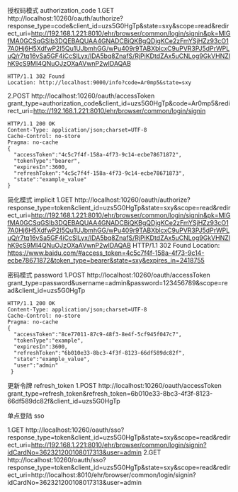 授权码模式 authorization_code
1.GET http://localhost:10260/oauth/authorize?response_type=code&client_id=uzs5G0HgTp&state=sxy&scope=read&redirect_uri=http://192.168.1.221:8010/ehr/browser/common/login/signin&pk=MIGfMA0GCSqGSIb3DQEBAQUAA4GNADCBiQKBgQDjgKCe2zFmYSjHZz93cO17A0Hj6H5XdfwP2I5Qu1UJbmhGG/wPu409r9TABXblcxC9uPVR3PJ5dPrWPLuQ/r7tq16vSa5GF4iCcSlLyx/IDA5bq8ZnafS/RjPiKDtdZAx5uCNLog9GkVHNZIhK9cS9MI4QNuOJzOXaAVwnP2wIDAQAB

    HTTP/1.1 302 Found
    Location: http://localhost:9000/info?code=Ar0mp5&state=sxy
2.POST  http://localhost:10260/oauth/accessToken
    grant_type=authorization_code&client_id=uzs5G0HgTp&code=Ar0mp5&redirect_uri=http://192.168.1.221:8010/ehr/browser/common/login/signin

    HTTP/1.1 200 OK
    Content-Type: application/json;charset=UTF-8
    Cache-Control: no-store
    Pragma: no-cache
    {
      "accessToken":"4c5c7f4f-158a-4f73-9c14-ecbe78671872",
      "tokenType":"bearer",
      "expiresIn":3600,
      "refreshToken":"4c5c7f4f-158a-4f73-9c14-ecbe78671873",
      "state":"example_value"
    }

简化模式 implicit
1.GET http://localhost:10260/oauth/authorize?response_type=token&client_id=uzs5G0HgTp&state=sxy&scope=read&redirect_uri=http://192.168.1.221:8010/ehr/browser/common/login/signin&pk=MIGfMA0GCSqGSIb3DQEBAQUAA4GNADCBiQKBgQDjgKCe2zFmYSjHZz93cO17A0Hj6H5XdfwP2I5Qu1UJbmhGG/wPu409r9TABXblcxC9uPVR3PJ5dPrWPLuQ/r7tq16vSa5GF4iCcSlLyx/IDA5bq8ZnafS/RjPiKDtdZAx5uCNLog9GkVHNZIhK9cS9MI4QNuOJzOXaAVwnP2wIDAQAB
    HTTP/1.1 302 Found
    Location: https://www.baidu.com/#access_token=4c5c7f4f-158a-4f73-9c14-ecbe78671872&token_type=bearer&state=sxy&expires_in=2418755
   
密码模式 password
1.POST http://localhost:10260/oauth/accessToken
    grant_type=password&username=admin&password=123456789&scope=read&client_id=uzs5G0HgTp

    HTTP/1.1 200 OK
    Content-Type: application/json;charset=UTF-8
    Cache-Control: no-store
    Pragma: no-cache
    {
      "accessToken":"8ce77011-87c9-48f3-8e4f-5cf945f047c7",
      "tokenType":"example",
      "expiresIn":3600,
      "refreshToken":"6b010e33-8bc3-4f3f-8123-66df589dc82f",
      "state":"example_value",
      "user":"admin"
     }

更新令牌 refresh_token
1.POST http://localhost:10260/oauth/accessToken
    grant_type=refresh_token&refresh_token=6b010e33-8bc3-4f3f-8123-66df589dc82f&client_id=uzs5G0HgTp

单点登陆 sso

1.GET http://localhost:10260/oauth/sso?response_type=token&client_id=uzs5G0HgTp&state=sxy&scope=read&redirect_uri=http://192.168.1.221:8010/ehr/browser/common/login/signin?idCardNo=362321200108017313&user=admin
2.GET http://localhost:10260/oauth/sso?response_type=token&client_id=uzs5G0HgTp&state=sxy&scope=read&redirect_uri=http://localhost:8010/ehr/browser/common/login/signin?idCardNo=362321200108017313&user=admin

